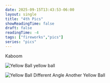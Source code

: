 ```yaml
---
date: 2025-09-15T13:43:53-06:00
layout: single
title: "4th Pics"
showReadingTime: false
draft: false
readingTime: -4
tags: ["fireworks","pics"]
series: "pics"
---
```


Kaboom

![Yellow Ball](/ball1.jpg 'alt')
yellow ball

![Yellow Ball Different Angle](/ball2.jpg 'alt')
Another Yellow Ball